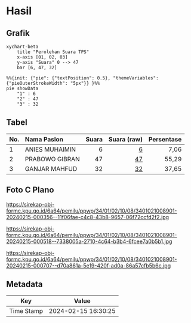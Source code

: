 # Hasil

## Grafik

```mermaid
xychart-beta
    title "Perolehan Suara TPS"
    x-axis [01, 02, 03]
    y-axis "Suara" 0 --> 47
    bar [6, 47, 32]
```

```mermaid
%%{init: {"pie": {"textPosition": 0.5}, "themeVariables": {"pieOuterStrokeWidth": "5px"}} }%%
pie showData
    "1" : 6
    "2" : 47
    "3" : 32
```

## Tabel

| No. | Nama Paslon    | Suara | Suara (raw) | Persentase |
|:--- |:-------------- | -----:| -----------:| ----------:|
| 1   | ANIES MUHAIMIN | 6     | [6][p-1]    | 7,06       |
| 2   | PRABOWO GIBRAN | 47    | [47][p-2]   | 55,29      |
| 3   | GANJAR MAHFUD  | 32    | [32][p-3]   | 37,65      |


[p-1]: https://github.com/gigit-pemilu/pemilu-2024-34-di-yogyakarta/blob/main/pilpres/hitung-suara/sub/34-di-yogyakarta/sub/01-kulon-progo/sub/02-wates/sub/1008-wates/sub/901-tps/sub/paslon-1.txt
[p-2]: https://github.com/gigit-pemilu/pemilu-2024-34-di-yogyakarta/blob/main/pilpres/hitung-suara/sub/34-di-yogyakarta/sub/01-kulon-progo/sub/02-wates/sub/1008-wates/sub/901-tps/sub/paslon-2.txt
[p-3]: https://github.com/gigit-pemilu/pemilu-2024-34-di-yogyakarta/blob/main/pilpres/hitung-suara/sub/34-di-yogyakarta/sub/01-kulon-progo/sub/02-wates/sub/1008-wates/sub/901-tps/sub/paslon-3.txt

## Foto C Plano

https://sirekap-obj-formc.kpu.go.id/6a64/pemilu/ppwp/34/01/02/10/08/3401021008901-20240215-000356--11f06fae-c4c8-43b8-9657-06f72ccfd2f2.jpg

https://sirekap-obj-formc.kpu.go.id/6a64/pemilu/ppwp/34/01/02/10/08/3401021008901-20240215-000518--7338005a-2710-4c64-b3b4-6fcee7a0b5b1.jpg

https://sirekap-obj-formc.kpu.go.id/6a64/pemilu/ppwp/34/01/02/10/08/3401021008901-20240215-000707--d70a861a-5e19-420f-ad0a-86a57cfb5b6c.jpg


## Metadata

| Key        | Value               |
| ---------- | ------------------- |
| Time Stamp | 2024-02-15 16:30:25 |



